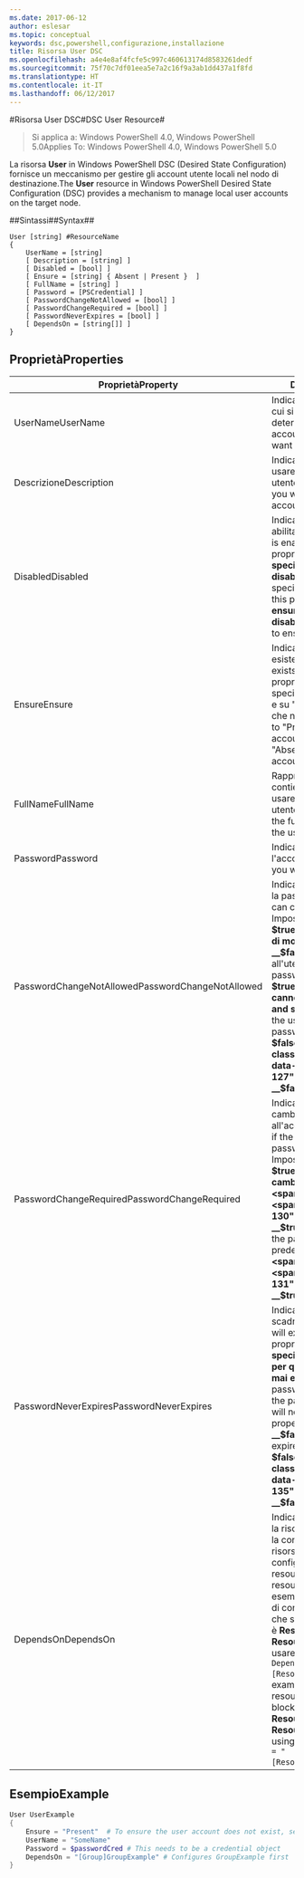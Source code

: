```yaml
---
ms.date: 2017-06-12
author: eslesar
ms.topic: conceptual
keywords: dsc,powershell,configurazione,installazione
title: Risorsa User DSC
ms.openlocfilehash: a4e4e8af4fcfe5c997c460613174d8583261dedf
ms.sourcegitcommit: 75f70c7df01eea5e7a2c16f9a3ab1dd437a1f8fd
ms.translationtype: HT
ms.contentlocale: it-IT
ms.lasthandoff: 06/12/2017
---
```

#<a name="dsc-user-resource"></a><span data-ttu-id="99b9f-103">Risorsa User DSC#</span><span class="sxs-lookup"><span data-stu-id="99b9f-103">DSC User Resource#</span></span>

 
><span data-ttu-id="99b9f-104">Si applica a: Windows PowerShell 4.0, Windows PowerShell 5.0</span><span class="sxs-lookup"><span data-stu-id="99b9f-104">Applies To: Windows PowerShell 4.0, Windows PowerShell 5.0</span></span>


<span data-ttu-id="99b9f-105">La risorsa __User__ in Windows PowerShell DSC (Desired State Configuration) fornisce un meccanismo per gestire gli account utente locali nel nodo di destinazione.</span><span class="sxs-lookup"><span data-stu-id="99b9f-105">The __User__ resource in Windows PowerShell Desired State Configuration (DSC) provides a mechanism to manage local user accounts on the target node.</span></span>


##<a name="syntax"></a><span data-ttu-id="99b9f-106">Sintassi##</span><span class="sxs-lookup"><span data-stu-id="99b9f-106">Syntax##</span></span>

```
User [string] #ResourceName
{
    UserName = [string]
    [ Description = [string] ]
    [ Disabled = [bool] ]
    [ Ensure = [string] { Absent | Present }  ]
    [ FullName = [string] ]
    [ Password = [PSCredential] ]
    [ PasswordChangeNotAllowed = [bool] ]
    [ PasswordChangeRequired = [bool] ]
    [ PasswordNeverExpires = [bool] ]
    [ DependsOn = [string[]] ]
}
```

## <a name="properties"></a><span data-ttu-id="99b9f-107">Proprietà</span><span class="sxs-lookup"><span data-stu-id="99b9f-107">Properties</span></span>
|  <span data-ttu-id="99b9f-108">Proprietà</span><span class="sxs-lookup"><span data-stu-id="99b9f-108">Property</span></span>  |  <span data-ttu-id="99b9f-109">Descrizione</span><span class="sxs-lookup"><span data-stu-id="99b9f-109">Description</span></span>   | 
|---|---| 
| <span data-ttu-id="99b9f-110">UserName</span><span class="sxs-lookup"><span data-stu-id="99b9f-110">UserName</span></span>| <span data-ttu-id="99b9f-111">Indica il nome dell'account per cui si vuole specificare un determinato stato.</span><span class="sxs-lookup"><span data-stu-id="99b9f-111">Indicates the account name for which you want to ensure a specific state.</span></span>| 
| <span data-ttu-id="99b9f-112">Descrizione</span><span class="sxs-lookup"><span data-stu-id="99b9f-112">Description</span></span>| <span data-ttu-id="99b9f-113">Indica la descrizione che si vuole usare per l'account utente.</span><span class="sxs-lookup"><span data-stu-id="99b9f-113">Indicates the description you want to use for the user account.</span></span>| 
| <span data-ttu-id="99b9f-114">Disabled</span><span class="sxs-lookup"><span data-stu-id="99b9f-114">Disabled</span></span>| <span data-ttu-id="99b9f-115">Indica se l'account è abilitato.</span><span class="sxs-lookup"><span data-stu-id="99b9f-115">Indicates if the account is enabled.</span></span> <span data-ttu-id="99b9f-116">Impostare questa proprietà su __$true__ per specificare che l'account è disabilitato e su __$false__ per specificare che è abilitato.</span><span class="sxs-lookup"><span data-stu-id="99b9f-116">Set this property to __$true__ to ensure that this account is disabled, and set it to __$false__ to ensure that it is enabled.</span></span>| 
| <span data-ttu-id="99b9f-117">Ensure</span><span class="sxs-lookup"><span data-stu-id="99b9f-117">Ensure</span></span>| <span data-ttu-id="99b9f-118">Indica se l'account esiste.</span><span class="sxs-lookup"><span data-stu-id="99b9f-118">Indicates if the account exists.</span></span> <span data-ttu-id="99b9f-119">Impostare questa proprietà su "Present" per specificare che l'account esiste e su "Absent" per specificare che non esiste.</span><span class="sxs-lookup"><span data-stu-id="99b9f-119">Set this property to "Present" to ensure that the account exists, and set it to "Absent" to ensure that the account does not exist.</span></span>| 
| <span data-ttu-id="99b9f-120">FullName</span><span class="sxs-lookup"><span data-stu-id="99b9f-120">FullName</span></span>| <span data-ttu-id="99b9f-121">Rappresenta una stringa che contiene il nome completo da usare per l'account utente.</span><span class="sxs-lookup"><span data-stu-id="99b9f-121">Represents a string with the full name you want to use for the user account.</span></span>| 
| <span data-ttu-id="99b9f-122">Password</span><span class="sxs-lookup"><span data-stu-id="99b9f-122">Password</span></span>| <span data-ttu-id="99b9f-123">Indica la password da usare per l'account.</span><span class="sxs-lookup"><span data-stu-id="99b9f-123">Indicates the password you want to use for this account.</span></span> | 
| <span data-ttu-id="99b9f-124">PasswordChangeNotAllowed</span><span class="sxs-lookup"><span data-stu-id="99b9f-124">PasswordChangeNotAllowed</span></span>| <span data-ttu-id="99b9f-125">Indica se l'utente può modificare la password.</span><span class="sxs-lookup"><span data-stu-id="99b9f-125">Indicates if the user can change the password.</span></span> <span data-ttu-id="99b9f-126">Impostare questa proprietà su __$true__ per impedire all'utente di modificare la password e su __$false__ per consentire all'utente di modificare la password.</span><span class="sxs-lookup"><span data-stu-id="99b9f-126">Set this property to __$true__ to ensure that the user cannot change the password, and set it to __$false__ to allow the user to change the password.</span></span> <span data-ttu-id="99b9f-127">Il valore predefinito è __$false__.</span><span class="sxs-lookup"><span data-stu-id="99b9f-127">The default value is __$false__.</span></span>| 
| <span data-ttu-id="99b9f-128">PasswordChangeRequired</span><span class="sxs-lookup"><span data-stu-id="99b9f-128">PasswordChangeRequired</span></span>| <span data-ttu-id="99b9f-129">Indica se l'utente dovrà cambiare la password all'accesso successivo.</span><span class="sxs-lookup"><span data-stu-id="99b9f-129">Indicates if the user must change the password at the next sign in.</span></span> <span data-ttu-id="99b9f-130">Impostare questa proprietà su __$true__ se l'utente deve cambiare la password.</span><span class="sxs-lookup"><span data-stu-id="99b9f-130">Set this property to __$true__ if the user must change the password.</span></span> <span data-ttu-id="99b9f-131">Il valore predefinito è __$true__.</span><span class="sxs-lookup"><span data-stu-id="99b9f-131">The default value is __$true__.</span></span>| 
| <span data-ttu-id="99b9f-132">PasswordNeverExpires</span><span class="sxs-lookup"><span data-stu-id="99b9f-132">PasswordNeverExpires</span></span>| <span data-ttu-id="99b9f-133">Indica se la password scadrà.</span><span class="sxs-lookup"><span data-stu-id="99b9f-133">Indicates if the password will expire.</span></span> <span data-ttu-id="99b9f-134">Impostare questa proprietà su __$true__ per specificare che la password per questo utente non scade mai e su __$false__ se la password scade.</span><span class="sxs-lookup"><span data-stu-id="99b9f-134">To ensure that the password for this account will never expire, set this property to __$true__, and set it to __$false__ if the password will expire.</span></span> <span data-ttu-id="99b9f-135">Il valore predefinito è __$false__.</span><span class="sxs-lookup"><span data-stu-id="99b9f-135">The default value is __$false__.</span></span>| 
| <span data-ttu-id="99b9f-136">DependsOn</span><span class="sxs-lookup"><span data-stu-id="99b9f-136">DependsOn</span></span> | <span data-ttu-id="99b9f-137">Indica che prima di configurare la risorsa è necessario eseguire la configurazione di un'altra risorsa.</span><span class="sxs-lookup"><span data-stu-id="99b9f-137">Indicates that the configuration of another resource must run before this resource is configured.</span></span> <span data-ttu-id="99b9f-138">Ad esempio, se l'ID del blocco script di configurazione della risorsa che si vuole eseguire per primo è __ResourceName__ e il tipo è __ResourceType__, la sintassi per usare questa proprietà è `DependsOn = "[ResourceType]ResourceName"`.</span><span class="sxs-lookup"><span data-stu-id="99b9f-138">For example, if the ID of the resource configuration script block that you want to run first is __ResourceName__ and its type is __ResourceType__, the syntax for using this property is `DependsOn = "[ResourceType]ResourceName"`.</span></span>| 

## <a name="example"></a><span data-ttu-id="99b9f-139">Esempio</span><span class="sxs-lookup"><span data-stu-id="99b9f-139">Example</span></span>

```powershell
User UserExample
{
    Ensure = "Present"  # To ensure the user account does not exist, set Ensure to "Absent"
    UserName = "SomeName"
    Password = $passwordCred # This needs to be a credential object
    DependsOn = "[Group]GroupExample" # Configures GroupExample first
}
```

